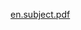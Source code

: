 [en.subject.pdf](https://github.com/emrebykby/42_Istanbul_Main_Course/files/12255616/en.subject.pdf)
